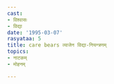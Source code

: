 ```yaml
---
cast:
- विश्वासः
- विद्या
date: '1995-03-07'
rasyataa: 5
title: care bears व्याजेन विद्या-नियन्त्रणम्
topics:
- नाटकम्
- मोहनम्

---
```

